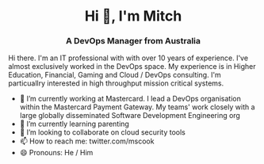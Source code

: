 <h1 align="center">Hi 👋, I'm Mitch</h1>
<h3 align="center">A DevOps Manager from Australia</h3>

Hi there. I'm an IT professional with with over 10 years of experience. I've almost exclusively worked in the DevOps space. My experience is in Higher Education, Financial, Gaming and Cloud / DevOps consulting. I'm particuallry interested in high throughput mission critical systems. 

- 💬 I’m currently working at Mastercard. I lead a DevOps organisation within the Mastercard Payment Gateway. My teams' work closely with a large globally disseminated Software Development Engineering org
- 🌱 I’m currently learning parenting
- 👯 I’m looking to collaborate on cloud security tools
- 📫 How to reach me: twitter.com/mscook
- 😄 Pronouns: He / Him
